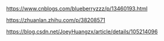 https://www.cnblogs.com/blueberryzzz/p/13460193.html

https://zhuanlan.zhihu.com/p/38208571

https://blog.csdn.net/JoeyHuangzx/article/details/105214096